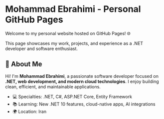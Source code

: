 # Mohammad Ebrahimi - Personal GitHub Pages

Welcome to my personal website hosted on GitHub Pages! 🌐

This page showcases my work, projects, and experience as a .NET developer and software enthusiast.

## 🚀 About Me
Hi! I'm **Mohammad Ebrahimi**, a passionate software developer focused on **.NET, web development, and modern cloud technologies**. I enjoy building clean, efficient, and maintainable applications.

- 💻 Specialties: .NET, C#, ASP.NET Core, Entity Framework
- 📚 Learning: New .NET 10 features, cloud-native apps, AI integrations
- 🌍 Location: Iran 
